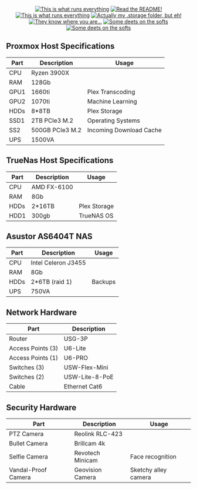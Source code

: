 <p align="center">
<a href="/documentation/hardware.md"><img src="https://img.shields.io/badge/Hardware%20Specifications-purple" alt="This is what runs everything"></a> <a href="/node-red/"><img src="https://img.shields.io/badge/Nodered%20Flows-red" alt="Read the README!"></a> 
<a href="/documentation/zigbee.md"><img src="https://img.shields.io/badge/Zigbee%20Devices-green" alt="This is what runs everything"></a>  <a href="/.storage/"><img src="https://img.shields.io/badge/Lovelace%20Interfaces-orange" alt="Actually my .storage folder, but eh!"></a>
<a href="/documentation/indoor_localization.md"><img src="https://img.shields.io/badge/Indoor%20Localization-blue" alt="They know where you are..."></a> 
<a href="/documentation/software.md"><img src="https://img.shields.io/badge/Software%20Usage-cyan" alt="Some deets on the softs"></a> <a href="/documentation/wifi.md"><img src="https://img.shields.io/badge/Networking-violet" alt="Some deets on the softs"></a> <br></p></p>


## Proxmox Host Specifications

| Part      | Description |  Usage |
| ----------- | ----------- | -----------  |
| CPU      | Ryzen 3900X    |   
| RAM      | 128Gb   |   
| GPU1   | 1660ti        |  Plex Transcoding |
| GPU2   | 1070ti        |  Machine Learning |
| HDDs   | 8*8TB       |  Plex Storage|
| SSD1   | 2TB PCIe3 M.2      |  Operating Systems |
| SS2   | 500GB PCIe3 M.2        |  Incoming Download Cache |
| UPS|      1500VA |

## TrueNas Host Specifications

| Part      | Description |  Usage |
| ----------- | ----------- | -----------  |
| CPU      | AMD FX-6100    |   
| RAM      | 8Gb   |   
| HDDs   | 2*16TB       |  Plex Storage|
| HDD1   | 300gb     |  TrueNAS OS |


## Asustor AS6404T NAS

| Part      | Description |  Usage |
| ----------- | ----------- | -----------  |
| CPU      | 	Intel Celeron J3455 |   
| RAM      | 8Gb   |   
| HDDs   | 2*6TB (raid 1)  | Backups |
| UPS|      750VA |

## Network Hardware

| Part      | Description | 
| ----------- | ----------- |
| Router      | 	USG-3P |
| Access Points (3)      | U6-Lite   |   
| Access Points (1)      | U6-PRO  |   
| Switches (3)   | USW-Flex-Mini | 
| Switches (2)|   USW-Lite-8-PoE |
| Cable      | Ethernet Cat6   |   

## Security Hardware

| Part      | Description |  Usage | 
| ----------- | ----------- | -- |
| PTZ Camera      | Reolink RLC-423    |   
| Bullet Camera      | Brillcam 4k   |   
| Selfie Camera   |  Revotech Minicam     |  Face recognition|
| Vandal-Proof Camera   | Geovision Camera    |  Sketchy alley camera |